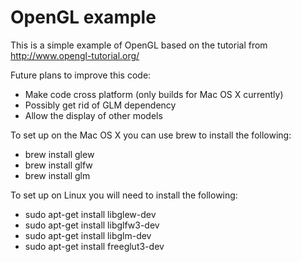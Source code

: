 # OpenGL example

This is a simple example of OpenGL based on the tutorial from http://www.opengl-tutorial.org/

Future plans to improve this code:
* Make code cross platform (only builds for Mac OS X currently)
* Possibly get rid of GLM dependency
* Allow the display of other models

To set up on the Mac OS X you can use brew to install the following:
* brew install glew
* brew install glfw
* brew install glm

To set up on Linux you will need to install the following:
* sudo apt-get install libglew-dev
* sudo apt-get install libglfw3-dev
* sudo apt-get install libglm-dev
* sudo apt-get install freeglut3-dev